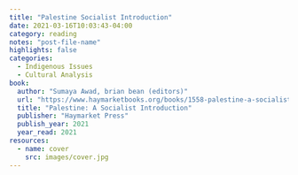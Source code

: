 ```yaml
---
title: "Palestine Socialist Introduction"
date: 2021-03-16T10:03:43-04:00
category: reading
notes: "post-file-name"
highlights: false
categories:
  - Indigenous Issues
  - Cultural Analysis
book:
  author: "Sumaya Awad, brian bean (editors)"
  url: "https://www.haymarketbooks.org/books/1558-palestine-a-socialist-introduction"
  title: "Palestine: A Socialist Introduction"
  publisher: "Haymarket Press"
  publish_year: 2021
  year_read: 2021
resources:
  - name: cover
    src: images/cover.jpg
---
```


